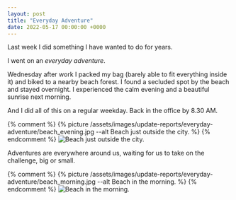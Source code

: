 ```yaml
---
layout: post
title: "Everyday Adventure"
date: 2022-05-17 00:00:00 +0000
---
```


Last week I did something I have wanted to do for years.

I went on an *everyday adventure*.

Wednesday after work I packed my bag (barely able to fit everything inside it) and biked to a nearby beach forest. I found a secluded spot by the beach and stayed overnight. I experienced the calm evening and a beautiful sunrise next morning. 

And I did all of this on a regular weekday. Back in the office by 8.30 AM.

{% comment %}
{% picture /assets/images/update-reports/everyday-adventure/beach_evening.jpg --alt Beach just outside the city. %}
{% endcomment %}
<picture><source srcset="https://showup-cafe-blog.s3.amazonaws.com/generated/assets/images/update-reports/everyday-adventure/beach_evening-200-a4f10edea.webp 200w, https://showup-cafe-blog.s3.amazonaws.com/generated/assets/images/update-reports/everyday-adventure/beach_evening-400-a4f10edea.webp 400w, https://showup-cafe-blog.s3.amazonaws.com/generated/assets/images/update-reports/everyday-adventure/beach_evening-800-a4f10edea.webp 800w, https://showup-cafe-blog.s3.amazonaws.com/generated/assets/images/update-reports/everyday-adventure/beach_evening-1200-a4f10edea.webp 1200w, https://showup-cafe-blog.s3.amazonaws.com/generated/assets/images/update-reports/everyday-adventure/beach_evening-1600-a4f10edea.webp 1600w, https://showup-cafe-blog.s3.amazonaws.com/generated/assets/images/update-reports/everyday-adventure/beach_evening-2000-a4f10edea.webp 2000w, https://showup-cafe-blog.s3.amazonaws.com/generated/assets/images/update-reports/everyday-adventure/beach_evening-4000-a4f10edea.webp 4000w, https://showup-cafe-blog.s3.amazonaws.com/generated/assets/images/update-reports/everyday-adventure/beach_evening-4032-a4f10edea.webp 4032w" type="image/webp" /><source srcset="https://showup-cafe-blog.s3.amazonaws.com/generated/assets/images/update-reports/everyday-adventure/beach_evening-200-a4f10edea.jpg 200w, https://showup-cafe-blog.s3.amazonaws.com/generated/assets/images/update-reports/everyday-adventure/beach_evening-400-a4f10edea.jpg 400w, https://showup-cafe-blog.s3.amazonaws.com/generated/assets/images/update-reports/everyday-adventure/beach_evening-800-a4f10edea.jpg 800w, https://showup-cafe-blog.s3.amazonaws.com/generated/assets/images/update-reports/everyday-adventure/beach_evening-1200-a4f10edea.jpg 1200w, https://showup-cafe-blog.s3.amazonaws.com/generated/assets/images/update-reports/everyday-adventure/beach_evening-1600-a4f10edea.jpg 1600w, https://showup-cafe-blog.s3.amazonaws.com/generated/assets/images/update-reports/everyday-adventure/beach_evening-2000-a4f10edea.jpg 2000w, https://showup-cafe-blog.s3.amazonaws.com/generated/assets/images/update-reports/everyday-adventure/beach_evening-4000-a4f10edea.jpg 4000w, https://showup-cafe-blog.s3.amazonaws.com/generated/assets/images/update-reports/everyday-adventure/beach_evening-4032-a4f10edea.jpg 4032w" type="image/jpeg" /><img src="https://showup-cafe-blog.s3.amazonaws.com/generated/assets/images/update-reports/everyday-adventure/beach_evening-800-a4f10edea.jpg" alt="Beach just outside the city." /></picture>

Adventures are everywhere around us, waiting for us to take on the challenge, big or small.

{% comment %}
{% picture /assets/images/update-reports/everyday-adventure/beach_morning.jpg --alt Beach in the morning. %}
{% endcomment %}
<picture><source srcset="https://showup-cafe-blog.s3.amazonaws.com/generated/assets/images/update-reports/everyday-adventure/beach_morning-200-516240a42.webp 200w, https://showup-cafe-blog.s3.amazonaws.com/generated/assets/images/update-reports/everyday-adventure/beach_morning-400-516240a42.webp 400w, https://showup-cafe-blog.s3.amazonaws.com/generated/assets/images/update-reports/everyday-adventure/beach_morning-800-516240a42.webp 800w, https://showup-cafe-blog.s3.amazonaws.com/generated/assets/images/update-reports/everyday-adventure/beach_morning-1200-516240a42.webp 1200w, https://showup-cafe-blog.s3.amazonaws.com/generated/assets/images/update-reports/everyday-adventure/beach_morning-1600-516240a42.webp 1600w, https://showup-cafe-blog.s3.amazonaws.com/generated/assets/images/update-reports/everyday-adventure/beach_morning-2000-516240a42.webp 2000w, https://showup-cafe-blog.s3.amazonaws.com/generated/assets/images/update-reports/everyday-adventure/beach_morning-4000-516240a42.webp 4000w, https://showup-cafe-blog.s3.amazonaws.com/generated/assets/images/update-reports/everyday-adventure/beach_morning-4032-516240a42.webp 4032w" type="image/webp" /><source srcset="https://showup-cafe-blog.s3.amazonaws.com/generated/assets/images/update-reports/everyday-adventure/beach_morning-200-516240a42.jpg 200w, https://showup-cafe-blog.s3.amazonaws.com/generated/assets/images/update-reports/everyday-adventure/beach_morning-400-516240a42.jpg 400w, https://showup-cafe-blog.s3.amazonaws.com/generated/assets/images/update-reports/everyday-adventure/beach_morning-800-516240a42.jpg 800w, https://showup-cafe-blog.s3.amazonaws.com/generated/assets/images/update-reports/everyday-adventure/beach_morning-1200-516240a42.jpg 1200w, https://showup-cafe-blog.s3.amazonaws.com/generated/assets/images/update-reports/everyday-adventure/beach_morning-1600-516240a42.jpg 1600w, https://showup-cafe-blog.s3.amazonaws.com/generated/assets/images/update-reports/everyday-adventure/beach_morning-2000-516240a42.jpg 2000w, https://showup-cafe-blog.s3.amazonaws.com/generated/assets/images/update-reports/everyday-adventure/beach_morning-4000-516240a42.jpg 4000w, https://showup-cafe-blog.s3.amazonaws.com/generated/assets/images/update-reports/everyday-adventure/beach_morning-4032-516240a42.jpg 4032w" type="image/jpeg" /><img src="https://showup-cafe-blog.s3.amazonaws.com/generated/assets/images/update-reports/everyday-adventure/beach_morning-800-516240a42.jpg" alt="Beach in the morning." /></picture>
